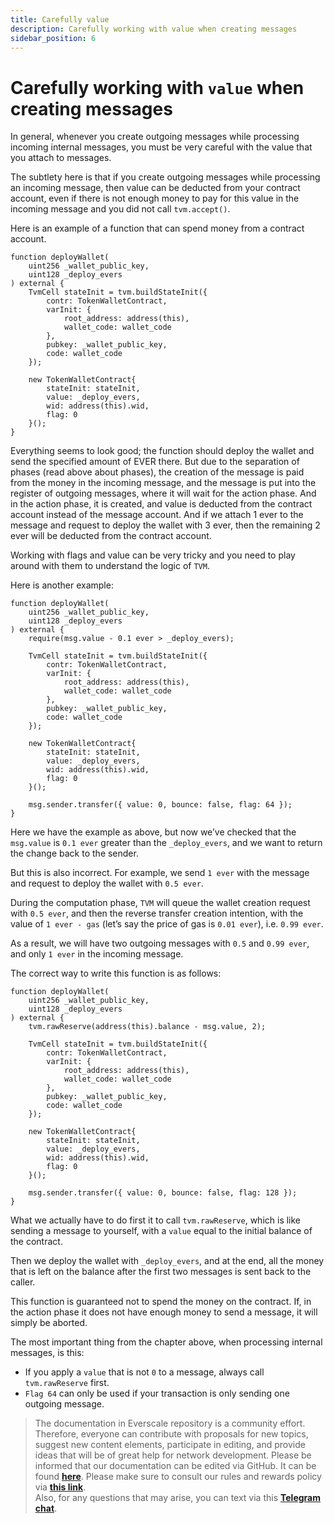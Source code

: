 ```yaml
---
title: Carefully value
description: Carefully working with value when creating messages
sidebar_position: 6
---
```


# Carefully working with `value` when creating messages

In general, whenever you create outgoing messages while processing incoming internal messages, you must be very careful with the value that you attach to messages.

The subtlety here is that if you create outgoing messages while processing an incoming message, then value can be deducted from your contract account, even if there is not enough money to pay for this value in the incoming message and you did not call `tvm.accept()`.


Here is an example of a function that can spend money from a contract account.

```solidity
function deployWallet(
    uint256 _wallet_public_key,
    uint128 _deploy_evers
) external {
    TvmCell stateInit = tvm.buildStateInit({
        contr: TokenWalletContract,
        varInit: {
            root_address: address(this),
            wallet_code: wallet_code
        },
        pubkey: _wallet_public_key,
        code: wallet_code
    });

    new TokenWalletContract{
        stateInit: stateInit,
        value: _deploy_evers,
        wid: address(this).wid,
        flag: 0
    }();
}
```

Everything seems to look good; the function should deploy the wallet and send the specified amount of EVER there. But due to the separation of phases (read above about phases), the creation of the message is paid from the money in the incoming message, and the message is put into the register of outgoing messages, where it will wait for the action phase. And in the action phase, it is created, and value is deducted from the contract account instead of the message account. And if we attach 1 ever to the message and request to deploy the wallet with 3 ever, then the remaining 2 ever will be deducted from the contract account.

Working with flags and value can be very tricky and you need to play around with them to understand the logic of `TVM`.

Here is another example:

```solidity
function deployWallet(
    uint256 _wallet_public_key,
    uint128 _deploy_evers
) external {
    require(msg.value - 0.1 ever > _deploy_evers);

    TvmCell stateInit = tvm.buildStateInit({
        contr: TokenWalletContract,
        varInit: {
            root_address: address(this),
            wallet_code: wallet_code
        },
        pubkey: _wallet_public_key,
        code: wallet_code
    });

    new TokenWalletContract{
        stateInit: stateInit,
        value: _deploy_evers,
        wid: address(this).wid,
        flag: 0
    }();

    msg.sender.transfer({ value: 0, bounce: false, flag: 64 });
}
```

Here we have the example as above, but now we’ve checked that the `msg.value` is `0.1 ever` greater than the `_deploy_evers`, and we want to return the change back to the sender.

But this is also incorrect. For example, we send `1 ever` with the message and request to deploy the wallet with `0.5 ever`.

During the computation phase, `TVM` will queue the wallet creation request with `0.5 ever`, and then the reverse transfer creation intention, with the value of `1 ever - gas` (let’s say the price of gas is `0.01 ever`), i.e. `0.99 ever`.

As a result, we will have two outgoing messages with `0.5` and `0.99 ever`, and only `1 ever` in the incoming message.

The correct way to write this function is as follows:

```solidity
function deployWallet(
    uint256 _wallet_public_key,
    uint128 _deploy_evers
) external {
    tvm.rawReserve(address(this).balance - msg.value, 2);

    TvmCell stateInit = tvm.buildStateInit({
        contr: TokenWalletContract,
        varInit: {
            root_address: address(this),
            wallet_code: wallet_code
        },
        pubkey: _wallet_public_key,
        code: wallet_code
    });

    new TokenWalletContract{
        stateInit: stateInit,
        value: _deploy_evers,
        wid: address(this).wid,
        flag: 0
    }();

    msg.sender.transfer({ value: 0, bounce: false, flag: 128 });
}
```

What we actually have to do first it to call `tvm.rawReserve`, which is like sending a message to yourself, with a `value` equal to the initial balance of the contract.

Then we deploy the wallet with `_deploy_evers`, and at the end, all the money that is left on the balance after the first two messages is sent back to the caller.

This function is guaranteed not to spend the money on the contract. If, in the action phase it does not have enough money to send a message, it will simply be aborted.

The most important thing from the chapter above, when processing internal messages, is this:

- If you apply a `value` that is not `0` to a message, always call `tvm.rawReserve` first.
- `Flag 64` can only be used if your transaction is only sending one outgoing message.

> The documentation in Everscale repository is a community effort. Therefore, everyone can contribute with proposals for new topics, suggest new content elements, participate in editing, and provide ideas that will be of great help for network development. Please be informed that our documentation can be edited via GitHub. It can be found [**here**](https://docs.everscale.network/). 
Please make sure to consult our rules and rewards policy via [**this link**](https://docs.everscale.network/contribute/hot-streams/documentations).  
Also, for any questions that may arise, you can text via this [**Telegram chat**](https://t.me/+C2IpQXWZtCwxYzEy).